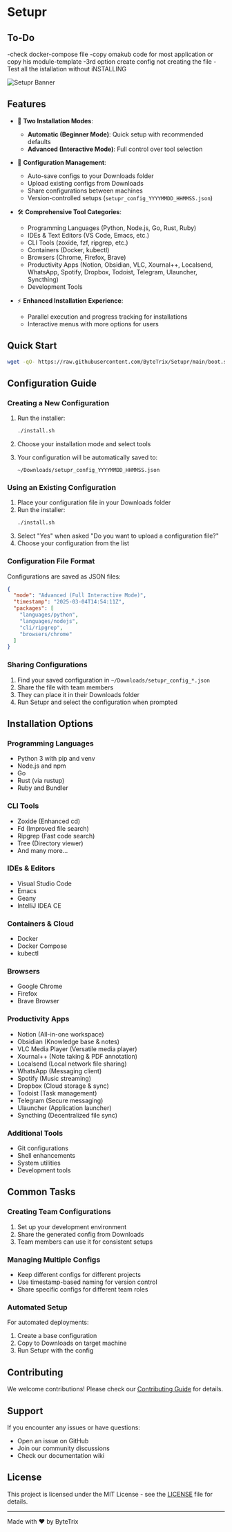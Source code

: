 # Setupr

## To-Do

 -check docker-compose file
 -copy omakub code for most application or copy his module-template
 -3rd option create config not creating the file
 -Test all the istallation without iNSTALLING

![Setupr Banner](https://raw.githubusercontent.com/ByteTrix/Setupr/main/.github/assets/banner.png)

## Features

- 🚀 **Two Installation Modes**:
  - **Automatic (Beginner Mode)**: Quick setup with recommended defaults
  - **Advanced (Interactive Mode)**: Full control over tool selection

- 💾 **Configuration Management**:
  - Auto-save configs to your Downloads folder
  - Upload existing configs from Downloads
  - Share configurations between machines
  - Version-controlled setups (`setupr_config_YYYYMMDD_HHMMSS.json`)

- 🛠️ **Comprehensive Tool Categories**:
  - Programming Languages (Python, Node.js, Go, Rust, Ruby)
  - IDEs & Text Editors (VS Code, Emacs, etc.)
  - CLI Tools (zoxide, fzf, ripgrep, etc.)
  - Containers (Docker, kubectl)
  - Browsers (Chrome, Firefox, Brave)
  - Productivity Apps (Notion, Obsidian, VLC, Xournal++, Localsend, WhatsApp, Spotify, Dropbox, Todoist, Telegram, Ulauncher, Syncthing)
  - Development Tools

- ⚡ **Enhanced Installation Experience**:
  - Parallel execution and progress tracking for installations
  - Interactive menus with more options for users

## Quick Start

```bash
wget -qO- https://raw.githubusercontent.com/ByteTrix/Setupr/main/boot.sh | sudo bash
```

## Configuration Guide

### Creating a New Configuration

1. Run the installer:
   ```bash
   ./install.sh
   ```

2. Choose your installation mode and select tools
3. Your configuration will be automatically saved to:
   ```
   ~/Downloads/setupr_config_YYYYMMDD_HHMMSS.json
   ```

### Using an Existing Configuration

1. Place your configuration file in your Downloads folder
2. Run the installer:
   ```bash
   ./install.sh
   ```
3. Select "Yes" when asked "Do you want to upload a configuration file?"
4. Choose your configuration from the list

### Configuration File Format

Configurations are saved as JSON files:
```json
{
  "mode": "Advanced (Full Interactive Mode)",
  "timestamp": "2025-03-04T14:54:11Z",
  "packages": [
    "languages/python",
    "languages/nodejs",
    "cli/ripgrep",
    "browsers/chrome"
  ]
}
```

### Sharing Configurations

1. Find your saved configuration in `~/Downloads/setupr_config_*.json`
2. Share the file with team members
3. They can place it in their Downloads folder
4. Run Setupr and select the configuration when prompted

## Installation Options

### Programming Languages
- Python 3 with pip and venv
- Node.js and npm
- Go
- Rust (via rustup)
- Ruby and Bundler

### CLI Tools
- Zoxide (Enhanced cd)
- Fd (Improved file search)
- Ripgrep (Fast code search)
- Tree (Directory viewer)
- And many more...

### IDEs & Editors
- Visual Studio Code
- Emacs
- Geany
- IntelliJ IDEA CE

### Containers & Cloud
- Docker
- Docker Compose
- kubectl

### Browsers
- Google Chrome
- Firefox
- Brave Browser

### Productivity Apps
- Notion (All-in-one workspace)
- Obsidian (Knowledge base & notes)
- VLC Media Player (Versatile media player)
- Xournal++ (Note taking & PDF annotation)
- Localsend (Local network file sharing)
- WhatsApp (Messaging client)
- Spotify (Music streaming)
- Dropbox (Cloud storage & sync)
- Todoist (Task management)
- Telegram (Secure messaging)
- Ulauncher (Application launcher)
- Syncthing (Decentralized file sync)

### Additional Tools
- Git configurations
- Shell enhancements
- System utilities
- Development tools

## Common Tasks

### Creating Team Configurations

1. Set up your development environment
2. Share the generated config from Downloads
3. Team members can use it for consistent setups

### Managing Multiple Configs

- Keep different configs for different projects
- Use timestamp-based naming for version control
- Share specific configs for different team roles

### Automated Setup

For automated deployments:
1. Create a base configuration
2. Copy to Downloads on target machine
3. Run Setupr with the config

## Contributing

We welcome contributions! Please check our [Contributing Guide](CONTRIBUTING.md) for details.

## Support

If you encounter any issues or have questions:
- Open an issue on GitHub
- Join our community discussions
- Check our documentation wiki

## License

This project is licensed under the MIT License - see the [LICENSE](LICENSE) file for details.

---

Made with ❤️ by ByteTrix
